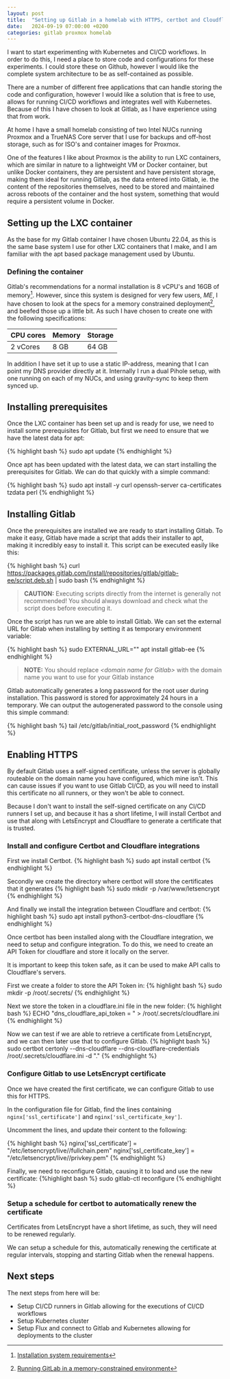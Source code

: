 ```yaml
---
layout: post
title:  "Setting up Gitlab in a homelab with HTTPS, certbot and Cloudflare"
date:   2024-09-19 07:00:00 +0200
categories: gitlab proxmox homelab
---
```

I want to start experimenting with Kubernetes and CI/CD workflows. In order to do this, I need a place to store code and configurations for these experiments.
I could store these on Github, however I would like the complete system architecture to be as self-contained as possible.

There are a number of different free applications that can handle storing the code and configuration, however I would like a solution that is free to use, allows for running CI/CD workflows and integrates well with Kubernetes. Because of this I have chosen to look at Gitlab, as I have experience using that from work.

At home I have a small homelab consisting of two Intel NUCs running Proxmox and a TrueNAS Core server that I use for backups and off-host storage, such as for ISO's and container images for Proxmox.

One of the features I like about Proxmox is the ability to run LXC containers, which are similar in nature to a lightweight VM or Docker container, but unlike Docker containers, they are persistent and have persistent storage, making them ideal for running Gitlab, as the data entered into Gitlab, ie. the content of the repositories themselves, need to be stored and maintained across reboots of the container and the host system, something that would require a persistent volume in Docker.

## Setting up the LXC container
As the base for my Gitlab container I have chosen Ubuntu 22.04, as this is the same base system I use for other LXC containers that I make, and I am familiar with the apt based package management used by Ubuntu.

### Defining the container
Gitlab's recommendations for a normal installation is 8 vCPU's and 16GB of memory[^1]. However, since this system is designed for very few users, *ME*, I have chosen to look at the specs for a memory constrained deployment[^2], and beefed those up a little bit. As such I have chosen to create one with the following specifications:

| CPU cores | Memory | Storage |
|-----------|--------|---------|
| 2 vCores  | 8 GB   | 64 GB   |

In addition I have set it up to use a static IP-address, meaning that I can point my DNS provider directly at it. Internally I run a dual Pihole setup, with one running on each of my NUCs, and using gravity-sync to keep them synced up.

## Installing prerequisites
Once the LXC container has been set up and is ready for use, we need to install some prerequisites for Gitlab, but first we need to ensure that we have the latest data for apt:

{% highlight bash %}
sudo apt update
{% endhighlight %}

Once apt has been updated with the latest data, we can start installing the prerequisites for Gitlab. We can do that quickly with a simple command:

{% highlight bash %}
sudo apt install -y curl openssh-server ca-certificates tzdata perl
{% endhighlight %}

## Installing Gitlab

Once the prerequisites are installed we are ready to start installing Gitlab. To make it easy, Gitlab have made a script that adds their installer to apt, making it incredibly easy to install it. This script can be executed easily like this:

{% highlight bash %}
curl https://packages.gitlab.com/install/repositories/gitlab/gitlab-ee/script.deb.sh | sudo bash
{% endhighlight %}

> **CAUTION:**  Executing scripts directly from the internet is generally not recommended! You should always download and check what the script does before executing it.

Once the script has run we are able to install Gitlab. We can set the external URL for Gitlab when installing by setting it as temporary environment variable:

{% highlight bash %}
sudo EXTERNAL_URL="<domain name for Gitlab>" apt install gitlab-ee
{% endhighlight %}

> **NOTE:** You should replace *\<domain name for Gitlab>* with the domain name you want to use for your Gitlab instance

Gitlab automatically generates a long password for the root user during installation. This password is stored for approximately 24 hours in a temporary. We can output the autogenerated password to the console using this simple command:

{% highlight bash %}
tail /etc/gitlab/initial_root_password
{% endhighlight %}

## Enabling HTTPS
By default Gitlab uses a self-signed certificate, unless the server is globally routeable on the domain name you have configured, which mine isn't.
This can cause issues if you want to use Gitlab CI/CD, as you will need to install this certificate no all runners, or they won't be able to connect.

Because I don't want to install the self-signed certificate on any CI/CD runners I set up, and because it has a short lifetime, I will install Certbot and use that along with LetsEncrypt and Cloudflare to generate a certificate that is trusted.

### Install and configure Certbot and Cloudflare  integrations
First we install Certbot.
{% highlight bash %}
sudo apt install certbot
{% endhighlight %}

Secondly we create the directory where certbot will store the certificates that it generates
{% highlight bash %}
sudo mkdir -p /var/www/letsencrypt
{% endhighlight %}

And finally we install the integration between Cloudflare and certbot:
{% highlight bash %}
sudo apt install python3-certbot-dns-cloudflare
{% endhighlight %}

Once certbot has been installed along with the Cloudflare integration, we need to setup and configure integration.
To do this, we need to create an API Token for cloudflare and store it locally on the server.

It is important to keep this token safe, as it can be used to make API calls to Cloudflare's servers.

First we create a folder to store the API Token in:
{% highlight bash %}
sudo mkdir -p /root/.secrets/
{% endhighlight %}

Next we store the token in a cloudflare.ini file in the new folder:
{% highlight bash %}
ECHO "dns_cloudflare_api_token = <Your API token>" > /root/.secrets/cloudflare.ini
{% endhighlight %}

Now we can test if we are able to retrieve a certificate from LetsEncrypt, and we can then later use that to configure Gitlab.
{% highlight bash %}
sudo certbot certonly --dns-cloudflare --dns-cloudflare-credentials /root/.secrets/cloudflare.ini -d "<domain name for Gitlab>."
{% endhighlight %}

### Configure Gitlab to use LetsEncrypt certificate
Once we have created the first certificate, we can configure Gitlab to use this for HTTPS.

In the configuration file for Gitlab, find the lines containing `nginx['ssl_certificate']` and `nginx['ssl_certificate_key']`.

Uncomment the lines, and update their content to the following:

{% highlight bash %}
nginx['ssl_certificate'] = "/etc/letsencrypt/live/<domain name for Gitlab>/fullchain.pem"
nginx['ssl_certificate_key'] = "/etc/letsencrypt/live/<domain name for Gitlab>/privkey.pem"
{% endhighlight %}

Finally, we need to reconfigure Gitlab, causing it to load and use the new certificate:
{%highlight bash %}
sudo gitlab-ctl reconfigure
{% endhighlight %}

### Setup a schedule for certbot to automatically renew the certificate
Certificates from LetsEncrypt have a short lifetime, as such, they will need to be renewed regularly.

We can setup a schedule for this, automatically renewing the certificate at regular intervals, stopping and starting Gitlab when the renewal happens.

## Next steps
The next steps from here will be:
- Setup CI/CD runners in Gitlab allowing for the executions of CI/CD workflows
- Setup Kubernetes cluster
- Setup Flux and connect to Gitlab and Kubernetes allowing for deployments to the cluster

[^1]: [Installation system requirements](https://docs.gitlab.com/ee/install/requirements.html)
[^2]: [Running GitLab in a memory-constrained environment](https://docs.gitlab.com/omnibus/settings/memory_constrained_envs.html)